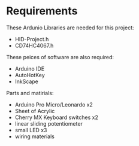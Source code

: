 # Requirements

These Ardunio Libraries are needed for this project:

- HID-Project.h
- CD74HC4067.h


These peices of software are also required:

- Arduino IDE
- AutoHotKey
- InkScape

Parts and matirials:

- Arduino Pro Micro/Leonardo x2
- Sheet of Acrylic
- Cherry MX Keyboard switches x2
- linear sliding potentiometer
- small LED x3
- wiring materials
